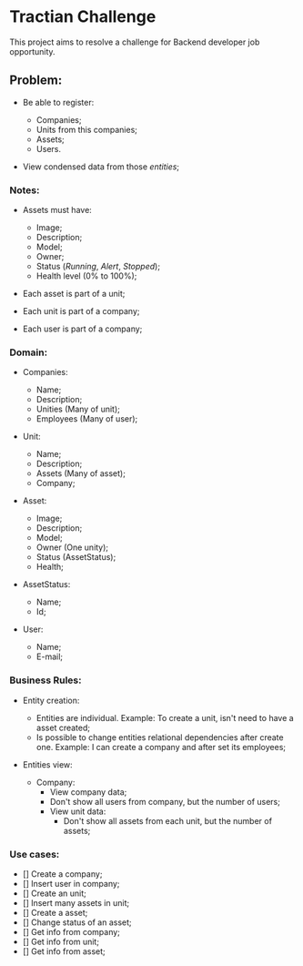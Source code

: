 # Tractian Challenge

This project aims to resolve a challenge for Backend developer job opportunity.

## Problem:

- Be able to register:
  - Companies; 
  - Units from this companies;
  - Assets;
  - Users.

- View condensed data from those *entities*;

### Notes:

- Assets must have:
  - Image;
  - Description;
  - Model;
  - Owner;
  - Status (*Running*, *Alert*, *Stopped*);
  - Health level (0% to 100%);

- Each asset is part of a unit;

- Each unit is part of a company;

- Each user is part of a company;

### Domain:

- Companies:
  - Name;
  - Description;
  - Unities (Many of unit);
  - Employees (Many of user);

- Unit:
  - Name;
  - Description;
  - Assets (Many of asset);
  - Company;

- Asset:
  - Image;
  - Description;
  - Model;
  - Owner (One unity);
  - Status (AssetStatus);
  - Health;

- AssetStatus:
  - Name;
  - Id;

- User:
  - Name;
  - E-mail;

### Business Rules:

- Entity creation:
  - Entities are individual. Example: To create a unit, isn't need to have a asset created;
  - Is possible to change entities relational dependencies after create one. Example: I can create a company and after set its employees;

- Entities view:
  - Company:
    - View company data;
    - Don't show all users from company, but the number of users;
    - View unit data:
      - Don't show all assets from each unit, but the number of assets;

### Use cases:

- [] Create a company;
- [] Insert user in company;
- [] Create an unit;
- [] Insert many assets in unit;
- [] Create a asset;
- [] Change status of an asset;
- [] Get info from company;
- [] Get info from unit;
- [] Get info from asset;